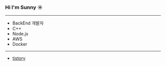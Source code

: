 ### Hi I'm Sunny :sunny:

---

- BackEnd 개발자
- C++
- Node.js
- AWS
- Docker

----

- [tistory](https://daily-sunnys.tistory.com)
